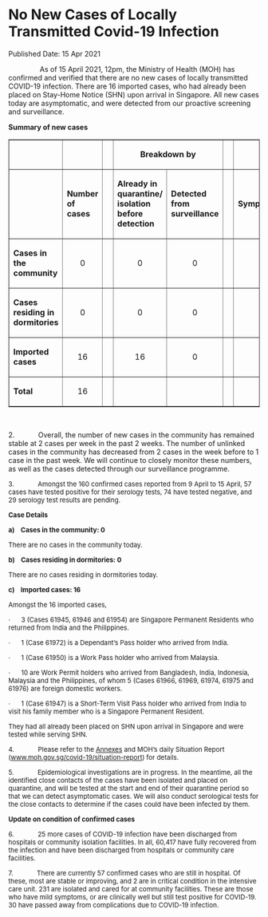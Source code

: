 <html>
    <meta http-equiv="Content-Type" content="text/html; charset=utf-8"/>
    <meta charset="utf-8"/>
    <title>No New Cases of Locally Transmitted Covid-19 Infection </title>
    <body><h1>No New Cases of Locally Transmitted Covid-19 Infection </h1>
    <p>Published Date: 15 Apr 2021</p> <p>&nbsp; &nbsp; &nbsp; &nbsp; &nbsp; &nbsp; &nbsp; &nbsp; As of 15 April 2021, 12pm, the Ministry of Health (MOH) has confirmed and verified that there are no new cases of locally transmitted COVID-19 infection. There are 16 imported cases, who had already been placed on Stay-Home Notice (SHN) upon arrival in Singapore. All new cases today are asymptomatic, and were detected from our proactive screening and surveillance.&nbsp;</p><p><strong>Summary of new cases</strong></p><table border="1" cellspacing="0" cellpadding="0" width="453"><tbody><tr><td width="97"><p align="right">&nbsp;</p></td><td width="45"><p>&nbsp;</p></td><td width="12" valign="top"><p>&nbsp;</p></td><td width="144" colspan="2"><p align="center"><strong>Breakdown by</strong></p></td><td width="12" valign="top"><p>&nbsp;</p></td><td width="144" colspan="2"><p align="center"><strong>Breakdown by</strong></p></td></tr><tr><td width="97"><p align="right">&nbsp;</p></td><td width="45"><p><strong>Number of cases</strong></p></td><td width="12" valign="top"><p>&nbsp;</p></td><td width="72"><p><strong>Already in quarantine/ isolation before detection</strong></p></td><td width="72"><p><strong>Detected from surveillance</strong></p></td><td width="12" valign="top"><p>&nbsp;</p></td><td width="72"><p><strong>Symptomatic</strong></p></td><td width="72"><p><strong>Asymptomatic</strong></p></td></tr><tr><td width="97"><p><strong>Cases in the community</strong></p></td><td width="45"><p align="center">0</p></td><td width="12" valign="top"><p align="center">&nbsp;</p></td><td width="72"><p align="center">0</p></td><td width="72"><p align="center">0</p></td><td width="12" valign="top"><p align="center">&nbsp;</p></td><td width="72"><p align="center">0</p></td><td width="72"><p align="center">0</p></td></tr><tr><td width="97"><p><strong>Cases residing in dormitories</strong></p></td><td width="45"><p align="center">0</p></td><td width="12" valign="top"><p align="center">&nbsp;</p></td><td width="72"><p align="center">0</p></td><td width="72"><p align="center">0</p></td><td width="12" valign="top"><p align="center">&nbsp;</p></td><td width="72"><p align="center">0</p></td><td width="72"><p align="center">0</p></td></tr><tr><td width="97"><p><strong>Imported cases</strong></p></td><td width="45"><p align="center">16</p></td><td width="12" valign="top"><p align="center">&nbsp;</p></td><td width="72"><p align="center">16</p></td><td width="72"><p align="center">0</p></td><td width="12" valign="top"><p align="center">&nbsp;</p></td><td width="72"><p align="center">0</p></td><td width="72"><p align="center">16</p></td></tr><tr><td width="97"><p><strong>Total</strong></p></td><td width="45"><p align="center">16</p></td><td width="12" valign="top"><p align="center">&nbsp;</p></td><td width="72"><p align="center">&nbsp;</p></td><td width="72"><p align="center">&nbsp;</p></td><td width="12" valign="top"><p align="center">&nbsp;</p></td><td width="72"><p align="center">&nbsp;</p></td><td width="72"><p align="center">&nbsp;</p></td></tr></tbody></table><p>&nbsp;</p><p>2.&nbsp; &nbsp; &nbsp; &nbsp; &nbsp; &nbsp; Overall, the number of new cases in the community has remained stable at 2 cases per week in the past 2 weeks. The number of unlinked cases in the community has decreased from 2 cases in the week before to 1 case in the past week.&nbsp;We will continue to closely monitor these numbers, as well as the cases detected through our surveillance programme.</p><p><span style="font-size: 13px;">3.&nbsp;&nbsp;&nbsp;&nbsp;&nbsp;&nbsp;&nbsp;&nbsp;&nbsp;&nbsp;&nbsp;&nbsp; Amongst the 160 confirmed cases reported from 9 April to 15 April, 57 cases have tested positive for their serology tests, 74 have tested negative, and 29 serology test results are pending.</span></p><p><span style="font-size: 13px;"><strong>Case Details</strong></span></p><p><strong><span style="font-size: 13px;">a)&nbsp;&nbsp;&nbsp; Cases in the community: 0</span></strong><strong></strong></p><p><span style="font-size: 13px;">There are no cases in the community today.</span></p><p><span style="font-size: 13px;"><strong>b)&nbsp;&nbsp;&nbsp; </strong><strong>Cases residing in dormitories: 0</strong></span></p><p><span style="font-size: 13px;">There are no cases residing in dormitories today.</span></p><p><span style="font-size: 13px;"><strong>c)&nbsp;&nbsp;&nbsp; </strong><strong>Imported cases: 16</strong></span></p><p><span style="font-size: 13px;">Amongst the 16 imported cases,</span></p><p><span style="font-size: 13px;">·&nbsp;&nbsp;&nbsp;&nbsp;&nbsp; 3 (Cases 61945, 61946 and 61954) are Singapore Permanent Residents who returned from India and the Philippines.</span></p><p><span style="font-size: 13px;">·&nbsp;&nbsp;&nbsp;&nbsp;&nbsp; 1 (Case 61972) is a Dependant’s Pass holder who arrived from India.</span></p><p><span style="font-size: 13px;">·&nbsp;&nbsp;&nbsp;&nbsp;&nbsp; 1 (Case 61950) is a Work Pass holder who arrived from Malaysia.</span></p><p><span style="font-size: 13px;">·&nbsp;&nbsp;&nbsp;&nbsp;&nbsp; 10 are Work Permit holders who arrived from Bangladesh, India, Indonesia, Malaysia and the Philippines, of whom 5 (Cases 61966, 61969, 61974, 61975 and 61976) are foreign domestic workers.</span></p><p><span style="font-size: 13px;">·&nbsp;&nbsp;&nbsp;&nbsp;&nbsp; 1 (Case 61947) is a Short-Term Visit Pass holder who arrived from India to visit his family member who is a Singapore Permanent Resident.</span></p><p><span style="font-size: 13px;">They had all already been placed on SHN upon arrival in Singapore and were tested while serving SHN.</span></p><p><span style="font-size: 13px;">4.&nbsp;&nbsp;&nbsp;&nbsp;&nbsp;&nbsp;&nbsp;&nbsp;&nbsp;&nbsp;&nbsp;&nbsp; Please refer to the <a href="/docs/librariesprovider5/default-document-library/annexes-(15-apr).pdf?sfvrsn=15462dac_0" title="Annexes">Annexes</a>&nbsp;and MOH’s daily Situation Report (<a href="http://www.moh.gov.sg/covid-19/situation-report">www.moh.gov.sg/covid-19/situation-report</a>) for details.</span></p><p><span style="font-size: 13px;">5.&nbsp;&nbsp;&nbsp;&nbsp;&nbsp;&nbsp;&nbsp;&nbsp;&nbsp;&nbsp;&nbsp;&nbsp; Epidemiological investigations are in progress. In the meantime, all the identified close contacts of the cases have been isolated and placed on quarantine, and will be tested at the start and end of their quarantine period so that we can detect asymptomatic cases. We will also conduct serological tests for the close contacts to determine if the cases could have been infected by them.</span></p><p><span style="font-size: 13px;"><strong>Update on condition of confirmed cases</strong></span></p><p><span style="font-size: 13px;">6.&nbsp;&nbsp;&nbsp;&nbsp;&nbsp;&nbsp;&nbsp;&nbsp;&nbsp;&nbsp;&nbsp;&nbsp; 25 more cases of COVID-19 infection have been discharged from hospitals or community isolation facilities. In all, 60,417 have fully recovered from the infection and have been discharged from hospitals or community care facilities.</span></p><p><span style="font-size: 13px;">7.&nbsp;&nbsp;&nbsp;&nbsp;&nbsp;&nbsp;&nbsp;&nbsp;&nbsp;&nbsp;&nbsp;&nbsp; There are currently 57 confirmed cases who are still in hospital. Of these, most are stable or improving, and 2 are in critical condition in the intensive care unit. 231 are isolated and cared for at community facilities. These are those who have mild symptoms, or are clinically well but still test positive for COVID-19. 30 have passed away from complications due to COVID-19 infection.</span></p><p>&nbsp;</p><p>&nbsp;</p></body>
</html>